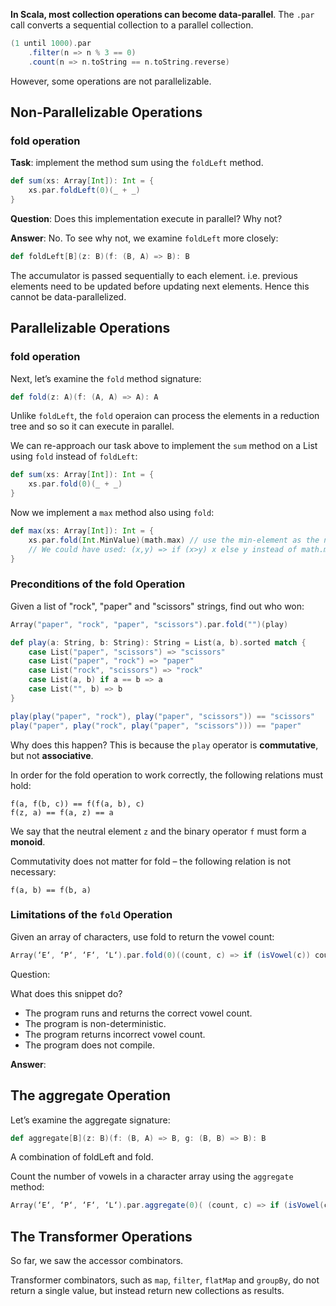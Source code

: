 **In Scala, most collection operations can become data-parallel**. The `.par` call converts a sequential collection to a parallel collection.

```scala
(1 until 1000).par
    .filter(n => n % 3 == 0)
    .count(n => n.toString == n.toString.reverse)
```
However, some operations are not parallelizable.

## Non-Parallelizable Operations

### fold operation

**Task**: implement the method sum using the `foldLeft` method.
```scala
def sum(xs: Array[Int]): Int = {
    xs.par.foldLeft(0)(_ + _)
}
```
**Question**: Does this implementation execute in parallel? Why not?

**Answer**: No. To see why not, we examine `foldLeft` more closely:

```scala
def foldLeft[B](z: B)(f: (B, A) => B): B
```
The accumulator is passed sequentially to each element. i.e. previous elements need to be updated before updating next elements. Hence this cannot be data-parallelized.

## Parallelizable Operations

### fold operation

Next, let’s examine the `fold` method signature:
```scala
def fold(z: A)(f: (A, A) => A): A
```

Unlike `foldLeft`, the `fold` operaion can process the elements in a reduction tree and so so it can execute in parallel.

We can re-approach our task above to implement the `sum` method on a List using `fold` instead of `foldLeft`: 

```scala
def sum(xs: Array[Int]): Int = {
    xs.par.fold(0)(_ + _)
}
```

Now we implement a `max` method also using `fold`:
```scala
def max(xs: Array[Int]): Int = {
    xs.par.fold(Int.MinValue)(math.max) // use the min-element as the neutral element, and max func for folding.
    // We could have used: (x,y) => if (x>y) x else y instead of math.max
}
```

### Preconditions of the fold Operation
Given a list of "rock", "paper" and "scissors" strings, find out who won:
```scala
Array("paper", "rock", "paper", "scissors").par.fold("")(play)

def play(a: String, b: String): String = List(a, b).sorted match {
    case List("paper", "scissors") => "scissors"
    case List("paper", "rock") => "paper"
    case List("rock", "scissors") => "rock"
    case List(a, b) if a == b => a
    case List("", b) => b
}

play(play("paper", "rock"), play("paper", "scissors")) == "scissors"
play("paper", play("rock", play("paper", "scissors"))) == "paper"
```
Why does this happen? This is because the `play` operator is **commutative**, but not **associative**.

In order for the fold operation to work correctly, the following relations must hold:

```
f(a, f(b, c)) == f(f(a, b), c)
f(z, a) == f(a, z) == a
```
We say that the neutral element `z` and the binary operator `f` must form a **monoid**.

Commutativity does not matter for fold – the following relation is not necessary:
```
f(a, b) == f(b, a)
```

### Limitations of the `fold` Operation

Given an array of characters, use fold to return the vowel count:
```scala
Array(‘E‘, ‘P‘, ‘F‘, ‘L‘).par.fold(0)((count, c) => if (isVowel(c)) count + 1 else count)
```

Question:

What does this snippet do?

* The program runs and returns the correct vowel count.
* The program is non-deterministic.
* The program returns incorrect vowel count.
* The program does not compile.

**Answer**:


## The aggregate Operation

Let’s examine the aggregate signature:
```scala
def aggregate[B](z: B)(f: (B, A) => B, g: (B, B) => B): B
```
A combination of foldLeft and fold.

Count the number of vowels in a character array using the `aggregate` method:

```scala
Array(‘E‘, ‘P‘, ‘F‘, ‘L‘).par.aggregate(0)( (count, c) => if (isVowel(c)) count + 1 else count, _ + _ )
```

## The Transformer Operations

So far, we saw the accessor combinators.

Transformer combinators, such as `map`, `filter`, `flatMap` and `groupBy`, do not return a single value, but instead return new collections as results.

